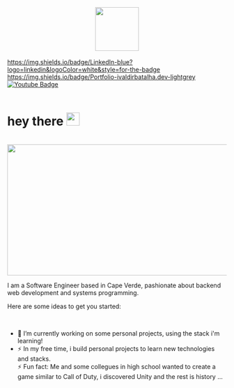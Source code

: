 <div id="header" align="center">
  <img src="https://media.giphy.com/media/M9gbBd9nbDrOTu1Mqx/giphy.gif" width="100"/>
</div>

</br>

<div id="badges">
  <a href="https://www.linkedin.com/in/ivaldir-batalha-a67952185/">
    https://img.shields.io/badge/LinkedIn-blue?logo=linkedin&logoColor=white&style=for-the-badge
  </a>
  </br>
  <a href="http://www.ivaldirbatalha.dev/">
    https://img.shields.io/badge/Portfolio-ivaldirbatalha.dev-lightgrey
  </a>
  </br>
  <a href="https://www.youtube.com/@ivaldirbatalha5436">
    <img src="https://img.shields.io/badge/YouTube-red?style=for-the-badge&logo=youtube&logoColor=white" alt="Youtube Badge"/>
  </a></br>
</div>

</br>

<img src="https://komarev.com/ghpvc/?username=ivaldir301&style=flat-square&color=blue" alt=""/>

</br>

<h1>
  hey there
  <img src="https://media.giphy.com/media/hvRJCLFzcasrR4ia7z/giphy.gif" width="30px"/>
</h1>

</br>

<div align="center">
  <img src="https://media.giphy.com/media/dWesBcTLavkZuG35MI/giphy.gif" width="600" height="300"/>
</div>

I am a Software Engineer based in Cape Verde, pashionate about backend web development and systems programming. 

Here are some ideas to get you started:

</br>

- :telescope: I’m currently working on some personal projects, using the stack i'm learning!</br>
- :zap: In my free time, i build personal projects to learn new technologies and stacks.</br>
⚡ Fun fact: Me and some collegues in high school wanted to create a game similar to Call of Duty, i discovered Unity and the rest is history ...
</br>

